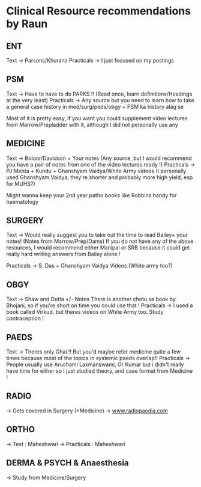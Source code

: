 # Clinical Resource recommendations by Raun

## ENT

Text -> Parsons/Khurana
Practicals -> I just focused on my postings

## PSM

Text -> Have to have to do PARKS !! (Read once, learn definitions/Headings at the very least)
Practicals -> Any source but you need to learn how to take a general case history in med/surg/peds/obgy + PSM ka history alag se

Most of it is pretty easy, if you want you could supplement video lectures from Marrow/Prepladder with it, although I did not personally use any

## MEDICINE

Text -> Boloor/Davidson + Your notes (Any source, but I would recommend you have a pair of notes from one of the video lectures ready !)
Practicals -> PJ Mehta + Kundu + Ghanshyam Vaidya/White Army videos
(I personally used Ghanshyam Vaidya, they're shorter and probably more high yield, esp for MUHS?)

Might wanna keep your 2nd year patho books like Robbins handy for haematology

## SURGERY

Text -> Would really suggest you to take out the time to read Bailey+ your notes! (Notes from Marrow/Prep/Dams)
If you do not have any of the above resources, I would recommend either Manipal or SRB because it could get really hard writing answers from Bailey alone !

Practicals -> S. Das + Ghanshyam Vaidya Videos (White army too?)

## OBGY

Text -> Shaw and Dutta +/- Notes
There is another chotu sa book by Bhojani, so if you're short on time you could use that !
Practicals -> I used a book called Virkud, but theres videos on White Army too. Study contraception !

## PAEDS

Text -> Theres only Ghai !! But you'd maybe refer medicine quite a few times because most of the topics in systemic paeds overlap!!
Practicals -> People usually use Aruchami Laxmanswami, Or Kumar but i didn't really have time for either so I just studied theory, and case format from Medicine !

## RADIO

-> Gets covered in Surgery (+Medicine)
-> www.radiopaedia.com

## ORTHO

-> Text : Maheshwari
-> Practicals : Maheshwari

## DERMA & PSYCH & Anaesthesia

-> Study from Medicine/Surgery
